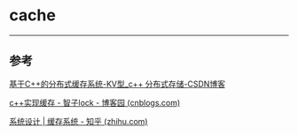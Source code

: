 # cache

---



## 参考

[基于C++的分布式缓存系统-KV型_c++ 分布式存储-CSDN博客](https://blog.csdn.net/qq_40259429/article/details/123390872)

[c++实现缓存 - 智子lock - 博客园 (cnblogs.com)](https://www.cnblogs.com/starkly/p/15117306.html)

[系统设计 | 缓存系统 - 知乎 (zhihu.com)](https://zhuanlan.zhihu.com/p/477316497)